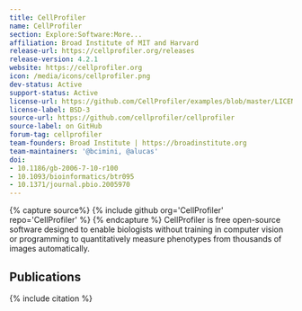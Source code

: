 ```yaml
---
title: CellProfiler
name: CellProfiler
section: Explore:Software:More...
affiliation: Broad Institute of MIT and Harvard
release-url: https://cellprofiler.org/releases
release-version: 4.2.1
website: https://cellprofiler.org
icon: /media/icons/cellprofiler.png
dev-status: Active
support-status: Active
license-url: https://github.com/CellProfiler/examples/blob/master/LICENSE
license-label: BSD-3
source-url: https://github.com/cellprofiler/cellprofiler
source-label: on GitHub
forum-tag: cellprofiler
team-founders: Broad Institute | https://broadinstitute.org
team-maintainers: '@bcimini, @alucas'
doi:
- 10.1186/gb-2006-7-10-r100
- 10.1093/bioinformatics/btr095
- 10.1371/journal.pbio.2005970
---
```


{% capture source%}
{% include github org='CellProfiler' repo='CellProfiler' %}
{% endcapture %}
CellProfiler is free open-source software designed to enable biologists without training in computer vision or programming to quantitatively measure phenotypes from thousands of images automatically.

## Publications

{% include citation %}
